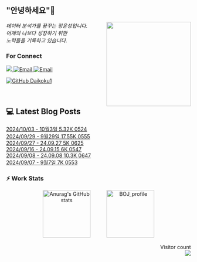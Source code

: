 
<h2> "안녕하세요"👋 </h2>
<img align='right' src="https://user-images.githubusercontent.com/50973778/144942576-b2f10b31-e628-43e4-b7da-3cc2144a5b73.gif" width="230">
<p><em> 데이터 분석가를 꿈꾸는 정윤성입니다.</br> 어제의 나보다 성장하기 위한 </br> 노력들을 기록하고 있습니다.</em></p>

### For Connect
<a href="https://blog.naver.com/jjys9047" target="_blank"><img src="https://img.shields.io/badge/-BLOG-brightgreen?style=flat-square&logo=Bloglovin&logoColor=white">
<a href="https://mail.google.com/mail/?view=cm&amp;fs=1&amp;to=jys9047@gmail.com" target="_blank"><img src="https://img.shields.io/badge/-Gmail-c14438?style=flat-square&logo=Gmail&logoColor=white" alt="Email">
<a href="mailto:jjys9047@naver.com" target="_blank"><img src="https://img.shields.io/badge/-Naver-brightgreen?style=flat-square&logo=Naver&logoColor=white" alt="Email">

[![GitHub Daikoku1](https://img.shields.io/github/followers/Daikoku1?label=follow&style=social)](https://github.com/Daikoku1)

</br>

## 💻 Latest Blog Posts
[2024/10/03 - 10월3일 5.32K 0524](https://blog.naver.com/jjys9047/223605627370?fromRss=true&trackingCode=rss) <br>
[2024/09/29 - 9월29일 17.55K 0555](https://blog.naver.com/jjys9047/223600855490?fromRss=true&trackingCode=rss) <br>
[2024/09/27 - 24.09.27 5K 0625](https://blog.naver.com/jjys9047/223599097845?fromRss=true&trackingCode=rss) <br>
[2024/09/16 - 24.09.15 6K 0547](https://blog.naver.com/jjys9047/223585929949?fromRss=true&trackingCode=rss) <br>
[2024/09/08 - 24.09.08 10.3K 0647](https://blog.naver.com/jjys9047/223576641639?fromRss=true&trackingCode=rss) <br>
[2024/09/07 - 9월7일 7K 0553](https://blog.naver.com/jjys9047/223575664291?fromRss=true&trackingCode=rss) <br>


### ⚡ Work Stats
<p align = 'center'>
  <img src="https://github-readme-stats.vercel.app/api?username=Daikoku1&show_icons=true&theme=midnight-purple" alt="Anurag's GitHub stats" height="130" hspace="20"/>
  <img src="http://mazassumnida.wtf/api/v2/generate_badge?boj=jys9047" alt="BOJ_profile" height="130" hspace="20"/>
</p>

<p align="right"> 
  Visitor count<br>
  <img src="https://profile-counter.glitch.me/Daikoku1/count.svg" />
</p>
